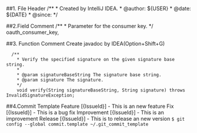 ##1. File Header
	/**
 	* Created by IntelliJ IDEA.
 	* @author: ${USER}
 	* @date: ${DATE}
 	* @since:
 	*/

##2.Field Comment
	  /**
   		* Parameter for the consumer key.
   		*/
  		oauth_consumer_key, 

##3. Function Comment
Create javadoc by IDEA(Option+Shift+G)

	  /**
   		* Verify the specified signature on the given signature base string.
   		*
   		* @param signatureBaseString The signature base string.
   		* @param signature The signature.
   		*/
  		void verify(String signatureBaseString, String signature) throws InvalidSignatureException;
  	
##4.Commit Template
	Feature [{IssueId}] - This is an new feature
	Fix [{IssueId}] - This is a bug fix
	Improvement [{IssueId}] - This is an improvement
	Release [{IssueId}] - This is to release an new version
``
$ git config --global commit.template ~/.git_commit_template
``